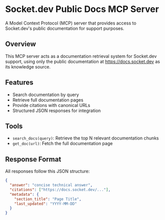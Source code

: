# Socket.dev Public Docs MCP Server

A Model Context Protocol (MCP) server that provides access to Socket.dev's public documentation for support purposes.

## Overview

This MCP server acts as a documentation retrieval system for Socket.dev support, using only the public documentation at https://docs.socket.dev as its knowledge source.

## Features

- Search documentation by query
- Retrieve full documentation pages
- Provide citations with canonical URLs
- Structured JSON responses for integration

## Tools

- `search_docs(query)`: Retrieve the top N relevant documentation chunks
- `get_doc(url)`: Fetch the full documentation page

## Response Format

All responses follow this JSON structure:
```json
{
  "answer": "concise technical answer",
  "citations": ["https://docs.socket.dev/..."],
  "metadata": {
    "section_title": "Page Title",
    "last_updated": "YYYY-MM-DD"
  }
}
```
